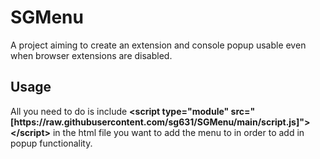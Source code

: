 <h1>SGMenu</h1>
<p>A project aiming to create an extension and console popup usable even when browser extensions are disabled.</p>
<h2>Usage</h2>
<p>All you need to do is include <b>&lt;script type="module" src="[https://raw.githubusercontent.com/sg631/SGMenu/main/script.js]"&gt;&lt;/script&gt;</b> in the html file you want to add the menu to in order to add in popup functionality.</p>
